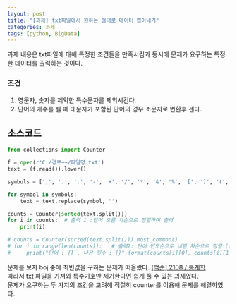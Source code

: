 ```yaml
---
layout: post
title: "[과제] txt파일에서 원하는 형태로 데이터 뽑아내기"
categories: 과제
tags: [python, BigData]
---
```


과제 내용은 txt파일에 대해 특정한 조건들을 만족시킴과 동시에 문제가 요구하는 특정한 데이터를 출력하는 것이다.

### 조건<br>

1. 영문자, 숫자를 제외한 특수문자를 제외시킨다.
2. 단어의 개수를 셀 때 대문자가 포함된 단어의 경우 소문자로 변환후 센다.

## 소스코드

~~~python
from collections import Counter

f = open(r'C:/경로~~/파일명.txt')
text = (f.read()).lower()

symbols = [',', '.', ':', '-', '+', '/', '*', '&', '%', '[', ']', '(', ')', '"', "'", '?', '#', '$']

for symbol in symbols: 
    text = text.replace(symbol, '')

counts = Counter(sorted(text.split()))
for i in counts:  # 출력 1 :단어 오름 차순으로 정렬하여 출력
    print(i)

# counts = Counter(sorted(text.split())).most_common() 
# for i in range(len(counts)):   # 출력2: 단어 빈도순으로 내림 차순으로 정렬 (동일 빈도의 경우는 단어 오름차순으로 정렬)
#     print("단어 : {} , 나온 횟수 : {}".format(counts[i][0], counts[i][1]))
~~~

문제를 보자 boj 중에 최빈값을 구하는 문제가 떠올랐다.  [[백준] 2108 / 통계학](https://csh2638.github.io/boj/2021/08/31/first_boj_2108.html)<br> 
따라서 txt 파일을 가져와 특수기호만 제거한다면 쉽게 풀 수 있는 과제였다.<br>
문제가 요구하는 두 가지의 조건을 고려해 적절히 counter를 이용해 문제를 해결하였다.




